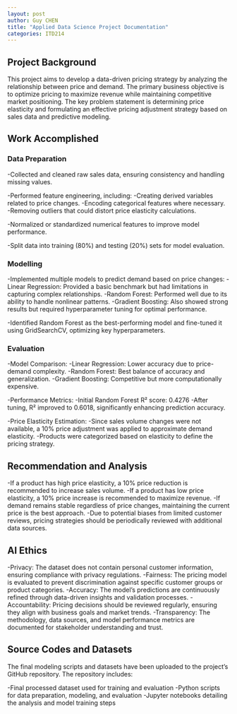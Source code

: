 ```yaml
---
layout: post
author: Guy CHEN
title: "Applied Data Science Project Documentation"
categories: ITD214
---
```

## Project Background
This project aims to develop a data-driven pricing strategy by analyzing the relationship between price and demand. The primary business objective is to optimize pricing to maximize revenue while maintaining competitive market positioning. The key problem statement is determining price elasticity and formulating an effective pricing adjustment strategy based on sales data and predictive modeling.

## Work Accomplished

### Data Preparation

-Collected and cleaned raw sales data, ensuring consistency and handling missing values.

-Performed feature engineering, including:
  -Creating derived variables related to price changes.
  -Encoding categorical features where necessary.
  -Removing outliers that could distort price elasticity calculations.
  
-Normalized or standardized numerical features to improve model performance.

-Split data into training (80%) and testing (20%) sets for model evaluation.

### Modelling
-Implemented multiple models to predict demand based on price changes:
  -Linear Regression: Provided a basic benchmark but had limitations in capturing complex relationships.
  -Random Forest: Performed well due to its ability to handle nonlinear patterns.
  -Gradient Boosting: Also showed strong results but required hyperparameter tuning for optimal performance.
  
-Identified Random Forest as the best-performing model and fine-tuned it using GridSearchCV, optimizing key hyperparameters.

### Evaluation
-Model Comparison:
  -Linear Regression: Lower accuracy due to price-demand complexity.
  -Random Forest: Best balance of accuracy and generalization.
  -Gradient Boosting: Competitive but more computationally expensive.
  
-Performance Metrics:
  -Initial Random Forest R² score: 0.4276
  -After tuning, R² improved to 0.6018, significantly enhancing prediction accuracy.

-Price Elasticity Estimation:
  -Since sales volume changes were not available, a 10% price adjustment was applied to approximate demand elasticity.
  -Products were categorized based on elasticity to define the pricing strategy.

## Recommendation and Analysis
-If a product has high price elasticity, a 10% price reduction is recommended to increase sales volume.
-If a product has low price elasticity, a 10% price increase is recommended to maximize revenue.
-If demand remains stable regardless of price changes, maintaining the current price is the best approach.
-Due to potential biases from limited customer reviews, pricing strategies should be periodically reviewed with additional data sources.


## AI Ethics
-Privacy: The dataset does not contain personal customer information, ensuring compliance with privacy regulations.
-Fairness: The pricing model is evaluated to prevent discrimination against specific customer groups or product categories.
-Accuracy: The model’s predictions are continuously refined through data-driven insights and validation processes.
-Accountability: Pricing decisions should be reviewed regularly, ensuring they align with business goals and market trends.
-Transparency: The methodology, data sources, and model performance metrics are documented for stakeholder understanding and trust.

## Source Codes and Datasets
The final modeling scripts and datasets have been uploaded to the project’s GitHub repository. The repository includes:

-Final processed dataset used for training and evaluation
-Python scripts for data preparation, modeling, and evaluation
-Jupyter notebooks detailing the analysis and model training steps
